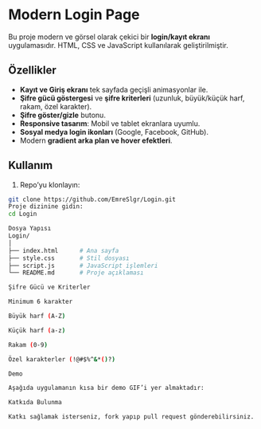 # Modern Login Page

Bu proje modern ve görsel olarak çekici bir **login/kayıt ekranı** uygulamasıdır. HTML, CSS ve JavaScript kullanılarak geliştirilmiştir.

## Özellikler

- **Kayıt ve Giriş ekranı** tek sayfada geçişli animasyonlar ile.
- **Şifre gücü göstergesi** ve **şifre kriterleri** (uzunluk, büyük/küçük harf, rakam, özel karakter).
- **Şifre göster/gizle** butonu.
- **Responsive tasarım**: Mobil ve tablet ekranlara uyumlu.
- **Sosyal medya login ikonları** (Google, Facebook, GitHub).
- Modern **gradient arka plan ve hover efektleri**.

## Kullanım

1. Repo’yu klonlayın:

```bash
git clone https://github.com/EmreSlgr/Login.git
Proje dizinine gidin:
cd Login

Dosya Yapısı
Login/
│
├── index.html      # Ana sayfa
├── style.css       # Stil dosyası
├── script.js       # JavaScript işlemleri
└── README.md       # Proje açıklaması

Şifre Gücü ve Kriterler

Minimum 6 karakter

Büyük harf (A-Z)

Küçük harf (a-z)

Rakam (0-9)

Özel karakterler (!@#$%^&*()?)

Demo

Aşağıda uygulamanın kısa bir demo GIF’i yer almaktadır:

Katkıda Bulunma

Katkı sağlamak isterseniz, fork yapıp pull request gönderebilirsiniz.
